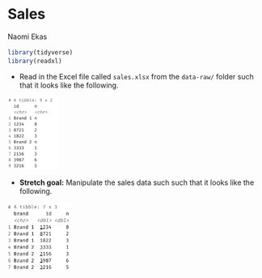 Sales
================
Naomi Ekas

``` r
library(tidyverse)
library(readxl)
```

-   Read in the Excel file called `sales.xlsx` from the `data-raw/`
    folder such that it looks like the following.

<img src="images/sales-1.png" width="20%" />

-   **Stretch goal:** Manipulate the sales data such such that it looks
    like the following.

<img src="images/sales-2.png" width="25%" />
